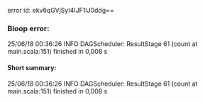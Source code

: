 error id: ekv6qGVjSyI4IJF1lJ0ddg==
### Bloop error:

25/06/18 00:36:26 INFO DAGScheduler: ResultStage 61 (count at main.scala:151) finished in 0,008 s
#### Short summary: 

25/06/18 00:36:26 INFO DAGScheduler: ResultStage 61 (count at main.scala:151) finished in 0,008 s
